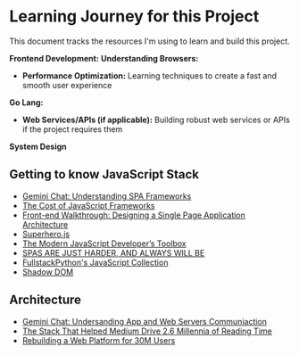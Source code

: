 # Learning Journey for this Project

This document tracks the resources I'm using to learn and build this project. 

**Frontend Development:**
**Understanding Browsers:**
*  **Performance Optimization:**  Learning techniques to create a fast and smooth user experience

**Go Lang:**
*  **Web Services/APIs (if applicable):**  Building robust web services or APIs if the project requires them

**System Design**

## Getting to know JavaScript Stack
* [Gemini Chat: Understanding SPA Frameworks](https://docs.google.com/document/d/12BNZHrau_YKm-hoAfvffwNdbyWTz4loj3RaVuiOGzlc/edit?usp=sharing)
* [The Cost of JavaScript Frameworks](https://timkadlec.com/remembers/2020-04-21-the-cost-of-javascript-frameworks/)
* [Front-end Walkthrough: Designing a Single Page Application Architecture](https://medium.com/poki/front-end-walkthrough-building-a-single-page-application-from-scratch-d47c35fdc830)
* [Superhero.js](http://superherojs.com/#resources)
* [The Modern JavaScript Developer’s Toolbox](https://www.infoq.com/articles/modern-javascript-toolbox/)
* [SPAS ARE JUST HARDER, AND ALWAYS WILL BE](http://wgross.net/essays/spas-are-harder)
* [FullstackPython's JavaScript Collection](https://www.fullstackpython.com/javascript.html)
* [Shadow DOM](https://glazkov.com/2011/01/14/what-the-heck-is-shadow-dom/)

## Architecture
* [Gemini Chat: Undersanding App and Web Servers Communiaction](https://docs.google.com/document/d/18gDSxJSfQ_g3AXads4jWTnZYrQ-dcEQgIoYJGCtYXDk/edit?usp=sharing)
* [The Stack That Helped Medium Drive 2.6 Millennia of Reading Time](https://medium.engineering/the-stack-that-helped-medium-drive-2-6-millennia-of-reading-time-e56801f7c492)
* [Rebuilding a Web Platform for 30M Users](https://medium.com/poki/rebuilding-a-web-platform-for-30m-users-90467b0b8293)


